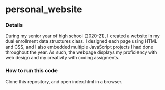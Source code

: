 # personal_website

### Details
During my senior year of high school (2020-21), I created a website in my dual enrollment data structures class. I designed each page using HTML and CSS, and I also embedded multiple JavaScript projects I had done throughout the year. As such, the webpage displays my proficiency with web design and my creativity with coding assigments.

### How to run this code
Clone this repository, and open index.html in a browser.
